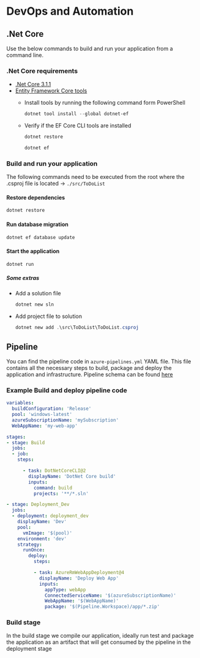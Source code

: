 # DevOps and Automation

## .Net Core

Use the below commands to build and run your application from a command line.

### .Net Core requirements

- [.Net Core 3.1.1](https://dotnet.microsoft.com/download/dotnet-core/3.1)
- [Entity Framework Core tools](https://docs.microsoft.com/en-us/ef/core/miscellaneous/cli/dotnet)
  - Install tools by running the following command form PowerShell

    ```powershell
    dotnet tool install --global dotnet-ef
    ```

  - Verify if the EF Core CLI tools are installed

    ```powershell
    dotnet restore
    ```

    ```powershell
    dotnet ef
    ```

### Build and run your application

The following commands need to be executed from the root where the .csproj file is located -> `./src/ToDoList`

#### Restore dependencies

```powershell
dotnet restore
```

#### Run database migration

```powershell
dotnet ef database update
```

#### Start the application

```powershell
dotnet run
```

##### Some extras

- Add a solution file

  ```powershell
  dotnet new sln
  ```

- Add project file to solution

  ```powershell
  dotnet new add .\src\ToDoList\ToDoList.csproj
  ```

## Pipeline

You can find the pipeline code in `azure-pipelines.yml` YAML file. This file contains all the necessary steps to build, package and deploy the application and infrastructure. Pipeline schema can be found [here](https://docs.microsoft.com/en-us/azure/devops/pipelines/yaml-schema?view=azure-devops&tabs=schema)

### Example Build and deploy pipeline code

```yaml
variables:
  buildConfiguration: 'Release'
  pool: 'windows-latest'
  azureSubscriptionName: 'mySubscription'
  WebAppName: 'my-web-app'

stages:
- stage: Build
  jobs:
  - job:
    steps:

      - task: DotNetCoreCLI@2
        displayName: 'DotNet Core build'
        inputs:
          command: build
          projects: '**/*.sln'

- stage: Deployment_Dev
  jobs:
  - deployment: deployment_dev
    displayName: 'Dev'
    pool:
      vmImage: '$(pool)'
    environment: 'dev'
    strategy:
      runOnce:
        deploy:
          steps:

          - task: AzureRmWebAppDeployment@4
            displayName: 'Deploy Web App'
            inputs:
              appType: webApp
              ConnectedServiceName: '$(azureSubscriptionName)'
              WebAppName: '$(WebAppName)'
              package: '$(Pipeline.Workspace)/app/*.zip'
```

### Build stage

In the build stage we compile our application, ideally run test and package the application as an artifact that will get consumed by the pipeline in the deployment stage

